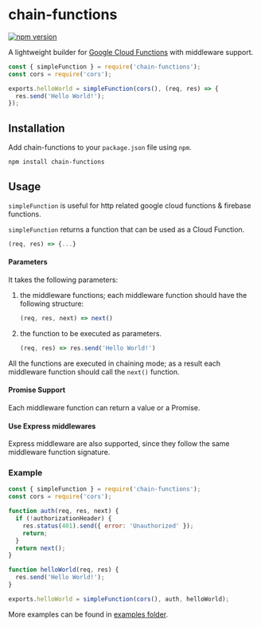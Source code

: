 # chain-functions
[![npm version](https://img.shields.io/npm/v/chain-functions.svg?style=flat-square)](https://www.npmjs.org/package/chain-functions)

A lightweight builder for [Google Cloud Functions](https://cloud.google.com/functions) with middleware support.

```javascript
const { simpleFunction } = require('chain-functions');
const cors = require('cors');

exports.helloWorld = simpleFunction(cors(), (req, res) => {
  res.send('Hello World!');
});
```

## Installation
Add chain-functions to your `package.json` file using `npm`.

```
npm install chain-functions
```

## Usage
`simpleFunction` is useful for http related google cloud functions & firebase functions.

`simpleFunction` returns a function that can be used as a Cloud Function.
```javascript
(req, res) => {...}
```

#### Parameters 
It takes the following parameters:
1. the middleware functions; each middleware function should have the following structure:
   ```javascript
   (req, res, next) => next()
   ```
2. the function to be executed as parameters.
   ```javascript
   (req, res) => res.send('Hello World!')
   ```

All the functions are executed in chaining mode; as a result each middleware function should call the `next()` function.

#### Promise Support
Each middleware function can return a value or a Promise.

#### Use Express middlewares
Express middleware are also supported, since they follow the same middleware function signature.

### Example
```javascript
const { simpleFunction } = require('chain-functions');
const cors = require('cors');

function auth(req, res, next) {
  if (!authorizationHeader) {
    res.status(401).send({ error: 'Unauthorized' });
    return;
  }
  return next();
}

function helloWorld(req, res) {
  res.send('Hello World!');
}

exports.helloWorld = simpleFunction(cors(), auth, helloWorld);
```

More examples can be found in [examples folder](examples).
